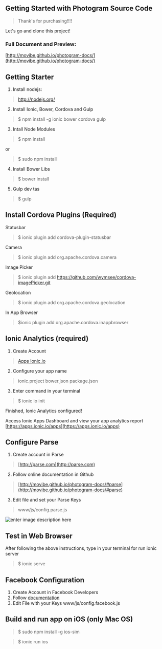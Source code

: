 ## Getting Started with Photogram Source Code

> Thank's for purchasing!!!!

Let's go and clone this project!

### Full Document and Preview:

[http://movibe.github.io/photogram-docs/](http://movibe.github.io/photogram-docs/)


## Getting Starter
1. Install nodejs: 
> [http://nodejs.org/ ](http://nodejs.org/)

2. Install Ionic, Bower, Cordova and Gulp
> $ npm install -g ionic bower cordova gulp

3. Intall Node Modules
> $ npm install

 or 
> $ sudo npm install

4. Install Bower Libs
> $ bower install

5. Gulp dev tas
> $ gulp  

## Install Cordova Plugins (Required)

Statusbar 
> $ ionic plugin add cordova-plugin-statusbar

Camera
> $ ionic plugin add org.apache.cordova.camera

Image Picker
> $ ionic plugin add https://github.com/wymsee/cordova-imagePicker.git

Geolocation
> $ ionic plugin add org.apache.cordova.geolocation

In App Browser
> $ionic plugin add org.apache.cordova.inappbrowser
> 

## Ionic Analytics (required)
1. Create Account 
>  [Apps Ionic.io](https://apps.ionic.io/)

2. Configure your app name
> ionic.project
> bower.json
> package.json

3. Enter command in your terminal
> $ ionic io init

Finished, Ionic Analytics configured!

Access Ionic Apps Dashboard and view your app analytics report
[https://apps.ionic.io/apps](https://apps.ionic.io/apps)

## Configure Parse 
1. Create account in Parse 
> [http://parse.com](http://parse.com)

2. Follow online documentation in Github
> [http://movibe.github.io/photogram-docs/#parse](http://movibe.github.io/photogram-docs/#parse)

3. Edit file and set your Parse Keys
>www/js/config.parse.js

![enter image description here](http://movibe.github.io/photogram-docs/assets/images/facebook-config.jpg)


## Test in Web Browser
After following the above instructions, type in your terminal for run ionic server

> $ ionic serve
  
## Facebook Configuration

 1. Create Account in Facebook Developers
 2. Follow  [documentation](http://movibe.github.io/photogram-docs/#facebook)
 2. Edit File with your Keys www/js/config.facebook.js

## Build and run app on iOS (only Mac OS)
> $ sudo npm install -g ios-sim 

> $ ionic run ios